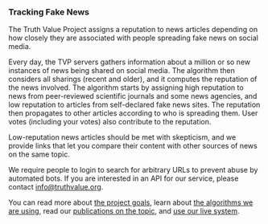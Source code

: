 ### Tracking Fake News

The Truth Value Project assigns a reputation to news articles depending on how closely they are associated with people spreading fake news on social media.

Every day, the TVP servers gathers information about a million or so new instances of news being shared on social media.
The algorithm then considers all sharings (recent and older), and it computes the reputation of the news involved.
The algorithm starts by assigning high reputation to news from peer-reviewed scientific journals and some news agencies, and low reputation to articles from self-declared fake news sites.
The reputation then propagates to other articles according to who is spreading them. User votes (including your votes) also contribute to the reputation.

Low-reputation news articles should be met with skepticism, and we provide links that let you compare their content with other sources of news on the same topic.

We require people to login to search for arbitrary URLs to prevent abuse by automated bots. If you are interested in an API for our service, please contact info@truthvalue.org.

You can read more about [the project goals](#about),
learn about [the algorithms we are using](#how_it_works),
read our [publications on the topic](#publications),
and [use our live system](https://truthvalue.org).

